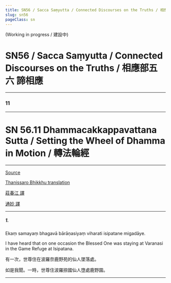 ```yaml
---
title: SN56 / Sacca Saṃyutta / Connected Discourses on the Truths / 相應部五六 諦相應
slug: sn56
pageClass: sn
---
```


(Working in progress / 建設中)

# SN56 / Sacca Saṃyutta / Connected Discourses on the Truths / 相應部五六 諦相應

---

### 11

---

# SN 56.11  Dhammacakkappavattana Sutta / Setting the Wheel of Dhamma in Motion / 轉法輪經

---

[Source](https://suttacentral.net/pi/sn56.11)

[Thanissaro Bhikkhu translation](http://www.accesstoinsight.org/tipitaka/mn/mn.027.than.html)

[莊春江 譯](http://agama.buddhason.org/SN/SN1708.htm)

[通妙 譯](http://tripitaka.cbeta.org/mobile/index.php?index=N09n0005_003)

---

##### 1.

Ekaṃ samayaṃ bhagavā bārāṇasiyaṃ viharati isipatane migadāye. 

I have heard that on one occasion the Blessed One was staying at Varanasi in the Game Refuge at Isipatana.

有一次，世尊住在波羅奈鹿野苑的仙人墜落處。

如是我聞。一時，世尊住波羅捺國仙人墮處鹿野園。

---

